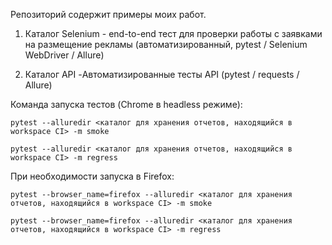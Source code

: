Репозиторий содержит примеры моих работ.

1. Каталог Selenium - end-to-end тест для проверки работы с заявками на размещение рекламы (автоматизированный, pytest / Selenium WebDriver / Allure)

2. Каталог API -Автоматизированные тесты API (pytest / requests / Allure)

Команда запуска тестов (Chrome в headless режиме): 

	pytest --alluredir <каталог для хранения отчетов, находящийся в workspace CI> -m smoke

	pytest --alluredir <каталог для хранения отчетов, находящийся в workspace CI> -m regress

При необходимости запуска в Firefox:

	pytest --browser_name=firefox --alluredir <каталог для хранения отчетов, находящийся в workspace CI> -m smoke

	pytest --browser_name=firefox --alluredir <каталог для хранения отчетов, находящийся в workspace CI> -m regress
